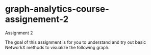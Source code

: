 # graph-analytics-course-assignement-2
Assignment 2

The goal of this assignment is for you to understand and try out basic NetworkX methods to visualize the following graph.


